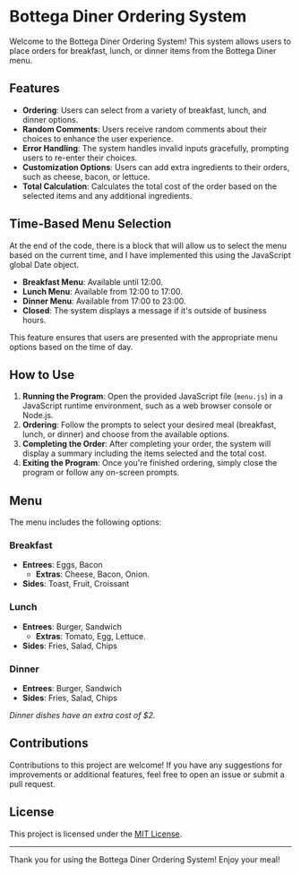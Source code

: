 # Bottega Diner Ordering System

Welcome to the Bottega Diner Ordering System! This system allows users to place orders for breakfast, lunch, or dinner items from the Bottega Diner menu.

## Features

- **Ordering**: Users can select from a variety of breakfast, lunch, and dinner options.
- **Random Comments**: Users receive random comments about their choices to enhance the user experience.
- **Error Handling**: The system handles invalid inputs gracefully, prompting users to re-enter their choices.
- **Customization Options**: Users can add extra ingredients to their orders, such as cheese, bacon, or lettuce.
- **Total Calculation**: Calculates the total cost of the order based on the selected items and any additional ingredients.

## Time-Based Menu Selection

At the end of the code, there is a block that will allow us to select the menu based on the current time, and I have implemented this using the JavaScript global Date object.

- **Breakfast Menu**: Available until 12:00.
- **Lunch Menu**: Available from 12:00 to 17:00.
- **Dinner Menu**: Available from 17:00 to 23:00.
- **Closed**: The system displays a message if it's outside of business hours.

This feature ensures that users are presented with the appropriate menu options based on the time of day.

## How to Use

1. **Running the Program**: Open the provided JavaScript file (`menu.js`) in a JavaScript runtime environment, such as a web browser console or Node.js.
2. **Ordering**: Follow the prompts to select your desired meal (breakfast, lunch, or dinner) and choose from the available options.
3. **Completing the Order**: After completing your order, the system will display a summary including the items selected and the total cost.
4. **Exiting the Program**: Once you're finished ordering, simply close the program or follow any on-screen prompts.

## Menu

The menu includes the following options:

### Breakfast

-  **Entrees**: Eggs, Bacon
	- **Extras**: Cheese, Bacon, Onion.
-  **Sides**: Toast, Fruit, Croissant

### Lunch 
- **Entrees**: Burger, Sandwich
    - **Extras**: Tomato, Egg, Lettuce.
- **Sides**: Fries, Salad, Chips

### Dinner
- **Entrees**: Burger, Sandwich
- **Sides**: Fries, Salad, Chips

*Dinner dishes have an extra cost of $2.*

## Contributions

Contributions to this project are welcome! If you have any suggestions for improvements or additional features, feel free to open an issue or submit a pull request.

## License

This project is licensed under the [MIT License](LICENSE).

---

Thank you for using the Bottega Diner Ordering System! Enjoy your meal!

